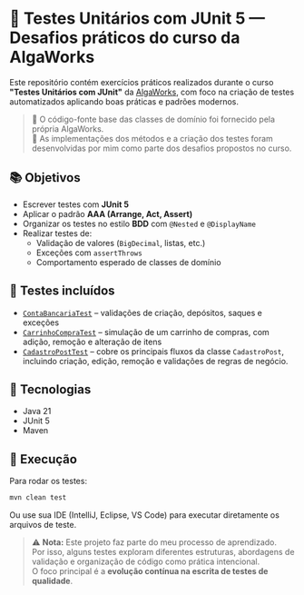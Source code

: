 # 🧪 Testes Unitários com JUnit 5 — Desafios práticos do curso da AlgaWorks

Este repositório contém exercícios práticos realizados durante o curso **"Testes Unitários com JUnit"** da [AlgaWorks](https://algaworks.com), com foco na criação de testes automatizados aplicando boas práticas e padrões modernos.

> 🔹 O código-fonte base das classes de domínio foi fornecido pela própria AlgaWorks.  
> 🔹 As implementações dos métodos e a criação dos testes foram desenvolvidas por mim como parte dos desafios propostos no curso.

## 📚 Objetivos

- Escrever testes com **JUnit 5**
- Aplicar o padrão **AAA (Arrange, Act, Assert)**
- Organizar os testes no estilo **BDD** com `@Nested` e `@DisplayName`
- Realizar testes de:
    - Validação de valores (`BigDecimal`, listas, etc.)
    - Exceções com `assertThrows`
    - Comportamento esperado de classes de domínio

## 🧱 Testes incluídos

- [`ContaBancariaTest`](https://github.com/HB-DevJourney/TestJUnit5/blob/main/src/test/java/com/algaworks/junit/desafios/ContaBancariaTest.java) – validações de criação, depósitos, saques e exceções
- [`CarrinhoCompraTest`](https://github.com/HB-DevJourney/TestJUnit5/blob/main/src/test/java/com/algaworks/junit/desafios/CarrinhoCompraTest.java) – simulação de um carrinho de compras, com adição, remoção e alteração de itens
- [`CadastroPostTest`](https://github.com/HB-DevJourney/TestJUnit5/blob/main/src/test/java/com/algaworks/junit/desafios/CadastroPostTest.java) – cobre os principais fluxos da classe `CadastroPost`, incluindo criação, edição, remoção e validações de regras de negócio.

## 🧪 Tecnologias

- Java 21
- JUnit 5
- Maven

## 🔎 Execução

Para rodar os testes:

```bash
mvn clean test
```

Ou use sua IDE (IntelliJ, Eclipse, VS Code) para executar diretamente os arquivos de teste.

> ⚠️ **Nota:** Este projeto faz parte do meu processo de aprendizado.  
> Por isso, alguns testes exploram diferentes estruturas, abordagens de validação e organização de código como prática intencional.  
> O foco principal é a **evolução contínua na escrita de testes de qualidade**.
